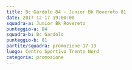```yaml
---
title: Bc Gardolo 84 - Junior Bk Rovereto 81
date: 2017-12-17 19:00:00
squadra-a: Junior Bk Rovereto
punteggio-a: 84
squadra-b: Bc Gardolo
punteggio-b: 81
partite/squadra: promozione-17-18
luogo: Centro Sportivo Trento Nord
categoria: promozione
---
```

